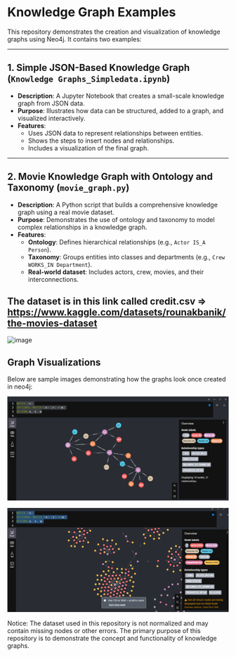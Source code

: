 # Knowledge Graph Examples

This repository demonstrates the creation and visualization of knowledge graphs using Neo4j. It contains two examples:

---

## 1. **Simple JSON-Based Knowledge Graph (`Knowledge Graphs_Simpledata.ipynb`)**
- **Description**: A Jupyter Notebook that creates a small-scale knowledge graph from JSON data.
- **Purpose**: Illustrates how data can be structured, added to a graph, and visualized interactively.
- **Features**:
  - Uses JSON data to represent relationships between entities.
  - Shows the steps to insert nodes and relationships.
  - Includes a visualization of the final graph.


---

## 2. **Movie Knowledge Graph with Ontology and Taxonomy (`movie_graph.py`)**
- **Description**: A Python script that builds a comprehensive knowledge graph using a real movie dataset.
- **Purpose**: Demonstrates the use of ontology and taxonomy to model complex relationships in a knowledge graph.
- **Features**:
  - **Ontology**: Defines hierarchical relationships (e.g., `Actor IS_A Person`).
  - **Taxonomy**: Groups entities into classes and departments (e.g., `Crew WORKS_IN Department`).
  - **Real-world dataset**: Includes actors, crew, movies, and their interconnections.

## The dataset is in this link called credit.csv => https://www.kaggle.com/datasets/rounakbanik/the-movies-dataset 
![image](https://github.com/user-attachments/assets/ec1f14fd-fa86-4e91-b236-3610af5732cd)



## Graph Visualizations
Below are sample images demonstrating how the graphs look once created in neo4j:

![alt text](image-1.png)

![alt text](image.png)



Notice: The dataset used in this repository is not normalized and may contain missing nodes or other errors. The primary purpose of this repository is to demonstrate the concept and functionality of knowledge graphs.
